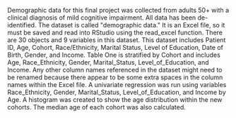 Demographic data for this final project was collected from adults 50+ with a clinical diagnosis of mild cognitive impairment. All data has been de-identified. The dataset is called "demographic data." It is an Excel file, so it must be saved and read into RStudio using the read_excel function.
There are 30 objects and 9 variables in this dataset.
This dataset includes Patient ID, Age, Cohort, Race/Ethnicity, Marital Status, Level of Education, Date of Birth, Gender, and Income.
Table One is stratified by Cohort and includes Age, Race_Ethnicity, Gender, Marital_Status, Level_of_Education, and Income.
Any other column names referenced in the dataset might need to be renamed because there appear to be some extra spaces in the column names within the Excel file.
A univariate regression was run using variables Race_Ethnicity, Gender, Marital_Status, Level_of_Education, and Income by Age.
A histogram was created to show the age distribution within the new cohorts.
The median age of each cohort was also calculated.
